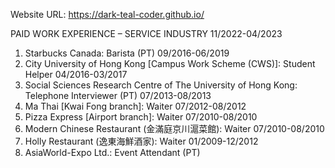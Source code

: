 Website URL: https://dark-teal-coder.github.io/

PAID WORK EXPERIENCE – SERVICE INDUSTRY
11/2022-04/2023
1) Starbucks Canada: Barista (PT)
09/2016-06/2019
2) City University of Hong Kong [Campus Work Scheme (CWS)]: Student Helper
04/2016-03/2017
3) Social Sciences Research Centre of The University of Hong Kong: Telephone Interviewer (PT)
07/2013-08/2013
4) Ma Thai [Kwai Fong branch]: Waiter
07/2012-08/2012
5) Pizza Express [Airport branch]: Waiter
07/2010-08/2010
6) Modern Chinese Restaurant (金滿庭京川滬菜館): Waiter
07/2010-08/2010
7) Holly Restaurant (逸東海鮮酒家): Waiter
01/2009-12/2012
8) AsiaWorld-Expo Ltd.: Event Attendant (PT)
